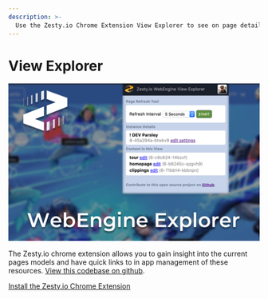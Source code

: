 ```yaml
---
description: >-
  Use the Zesty.io Chrome Extension View Explorer to see on page details for the currently viewed model
---
```


# View Explorer

![Zesty.io Chrome Extension](https://raw.githubusercontent.com/zesty-io/chrome-ext/master/chrome-store-main.png)

The Zesty.io chrome extension allows you to gain insight into the current pages models and have quick links to in app management of these resources. [View this codebase on github](https://github.com/zesty-io/chrome-ext).

[Install the Zesty.io Chrome Extension](https://chrome.google.com/webstore/detail/zestyio-webengine-view-ex/mnkmogppmhhmafgfljgckpkapodofjob)